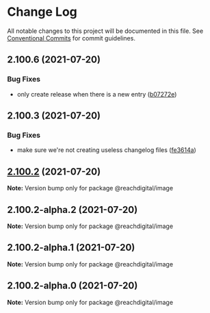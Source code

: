 # Change Log

All notable changes to this project will be documented in this file.
See [Conventional Commits](https://conventionalcommits.org) for commit guidelines.

## 2.100.6 (2021-07-20)


### Bug Fixes

* only create release when there is a new entry ([b07272e](https://github.com/ho-nl/m2-pwa/commit/b07272e4e74ee0bec3677e35ce3ee7e02231971a))





## 2.100.3 (2021-07-20)


### Bug Fixes

* make sure we're not creating useless changelog files ([fe3614a](https://github.com/ho-nl/m2-pwa/commit/fe3614a8480c7f1c68d673da2bb84805112a6643))





## [2.100.2](https://github.com/ho-nl/m2-pwa/compare/@reachdigital/image@2.100.2-alpha.2...@reachdigital/image@2.100.2) (2021-07-20)

**Note:** Version bump only for package @reachdigital/image





## 2.100.2-alpha.2 (2021-07-20)

**Note:** Version bump only for package @reachdigital/image





## 2.100.2-alpha.1 (2021-07-20)

**Note:** Version bump only for package @reachdigital/image





## 2.100.2-alpha.0 (2021-07-20)

**Note:** Version bump only for package @reachdigital/image
